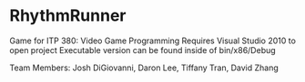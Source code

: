 RhythmRunner
============

Game for ITP 380: Video Game Programming
Requires Visual Studio 2010 to open project
Executable version can be found inside of bin/x86/Debug

Team Members: Josh DiGiovanni, Daron Lee, Tiffany Tran, David Zhang
